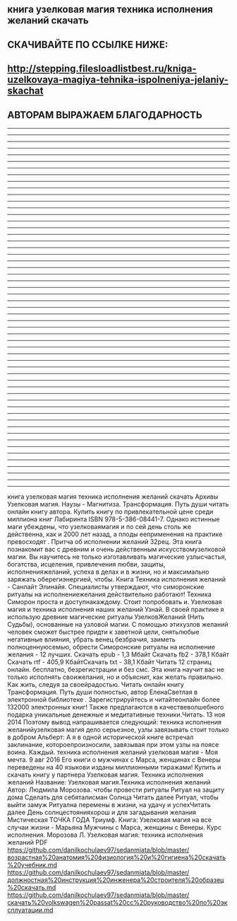 книга узелковая магия техника исполнения желаний скачать
--------------------------------------------------
СКАЧИВАЙТЕ ПО ССЫЛКЕ НИЖЕ:
--------------------------------------------------
http://stepping.filesloadlistbest.ru/kniga-uzelkovaya-magiya-tehnika-ispolneniya-jelaniy-skachat
--------------------------------------------------
АВТОРАМ ВЫРАЖАЕМ БЛАГОДАРНОСТЬ
--------------------------------------------------
--------------------------------------------------
--------------------------------------------------
--------------------------------------------------
--------------------------------------------------
--------------------------------------------------
--------------------------------------------------
--------------------------------------------------
--------------------------------------------------
--------------------------------------------------
--------------------------------------------------
--------------------------------------------------
--------------------------------------------------
--------------------------------------------------
--------------------------------------------------
--------------------------------------------------
--------------------------------------------------
--------------------------------------------------
--------------------------------------------------
--------------------------------------------------
--------------------------------------------------
--------------------------------------------------
--------------------------------------------------
--------------------------------------------------
--------------------------------------------------
--------------------------------------------------
--------------------------------------------------
--------------------------------------------------
--------------------------------------------------
--------------------------------------------------
--------------------------------------------------
--------------------------------------------------
--------------------------------------------------
--------------------------------------------------
--------------------------------------------------
--------------------------------------------------
--------------------------------------------------
--------------------------------------------------
--------------------------------------------------
--------------------------------------------------
--------------------------------------------------
--------------------------------------------------
--------------------------------------------------
--------------------------------------------------
--------------------------------------------------
--------------------------------------------------
--------------------------------------------------
--------------------------------------------------
--------------------------------------------------
--------------------------------------------------
--------------------------------------------------
--------------------------------------------------
--------------------------------------------------
--------------------------------------------------
--------------------------------------------------
--------------------------------------------------
книга узелковая магия техника исполнения желаний скачать Архивы Узелковая магия. Наузы - Магнитиза. Трансформация. Путь души читать онлайн книгу автора. Купить книгу по привлекательной цене среди миллиона книг Лабиринта ISBN 978-5-386-08441-7.  Однако истинные маги убеждены, что узелковаямагия и по сей день столь же действенна, как и 2000 лет назад, а плоды ееприменения на практике превосходят . Притча об исполнении желаний 32рец. Эта книга познакомит вас с древним и очень действенным искусствомузелковой магии. Вы научитесь не только изготавливать магические узлысчастья, богатства, исцеления, привлечения любви, защиты, исполненияжеланий, успеха в делах и в жизни, но и максимально заряжать оберегиэнергией, чтобы. Книга Техника исполнения желаний - Санлайт Элинайя. Специалисты утверждают, что симоронские ритуалы на исполнениежелания действительно работают! Техника Симорон проста и доступнакаждому. Стоит попробовать и. Узелковая магия и техника исполнения наших желаний  Узнай. В своей практике я использую древние магические ритуалы УзелковЖеланий (Нить Судьбы), основанные на узловой магии. С помощью этихузлов желаний человек сможет быстрее придти к заветной цели, снятьлюбые негативные влияния, убрать венец безбрачия, заиметь полноценнуюсемью, обрести
Симоронские ритуалы на исполнение желания - 12 лучших. Cкачать epub - 1,3 Мбайт Cкачать fb2 - 378,1 Кбайт Cкачать rtf - 405,9 КбайтCкачать txt - 38,1 Кбайт Читать 12 страниц онлайн. бесплатно, безрегистрации и без смс. Эта книга научит вас не только исполнять своижелания, но и объяснит, как желать правильно. Как жить, следуя за своейрадостью. Читать онлайн книгу Трансформация. Путь души полностью, автор ЕленаСветлая в электронной библиотеке . Зарегистрируйтесь и читайтеонлайн более 132000 электронных книг!  Также предлагаются в качествеволшебного подарка уникальные денежные и медитативные техники.Читать. 13 ноя 2014  Поэтому вывод напрашивается следующий: техника исполнения желанийузелковая магия  дело серьезное, узлы завязывать стоит только в добром Альберт: А я в одной исторической книге встречал заклинание, котороепроизносили, завязывая при этом узлы на поясе воина. Каждый. техника исполнения желаний узелковая магия  - Моя мечта. 9 авг 2016  Его книги о мужчинах с Марса, женщинах с Венеры переведены на 40 языкови изданы миллионными тиражами!  Купить и скачать книгу у партнера Узелковая магия. Техника исполнения желаний Название: Узелковая магия.Техника исполнения желаний Автор: Людмила Морозова. чтобы провести ритуалы Ритуал на защиту дома Сделать для себяталисман Солнца Читать далее Ритуал, чтобы выйти замуж Ритуална перемены в жизни, на удачу и успехЧитать далее День солнцестоянияхорош и для загадывания желания Мистическая ТОЧКА ГОДА  Триумф. Книга: Узелковая магия на все случаи жизни - Марьяна
Мужчины с Марса, женщины с Венеры. Курс исполнения. Морозова Л. Узелковая магия: техника исполнения желаний PDF
https://github.com/danilkochulaev97/sedanmiata/blob/master/возрастная%20анатомия%20физиология%20и%20гигиена%20скачать%20учебник.md
https://github.com/danilkochulaev97/sedanmiata/blob/master/должностная%20инструкция%20инженера%20строителя%20образец%20скачать.md
https://github.com/danilkochulaev97/sedanmiata/blob/master/скачать%20volkswagen%20passat%20cc%20руководство%20по%20эксплуатации.md